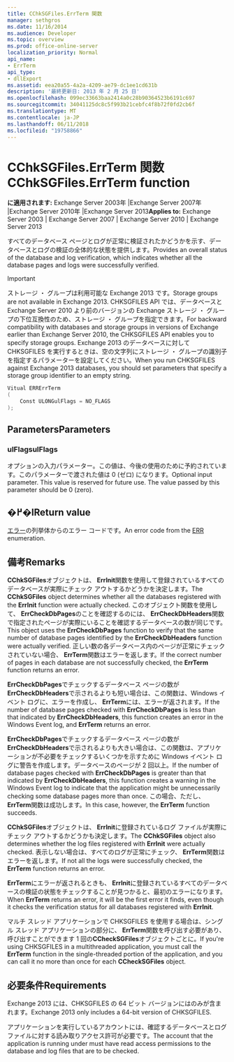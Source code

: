 ```yaml
---
title: CChkSGFiles.ErrTerm 関数
manager: sethgros
ms.date: 11/16/2014
ms.audience: Developer
ms.topic: overview
ms.prod: office-online-server
localization_priority: Normal
api_name:
- ErrTerm
api_type:
- dllExport
ms.assetid: eea20a55-4a2a-4209-ae79-dc1ee1cd631b
description: '最終更新日: 2013 年 2 月 25 日'
ms.openlocfilehash: 099ec33663baa2414a0c28b90364523b6191c697
ms.sourcegitcommit: 34041125dc8c5f993b21cebfc4f8b72f0fd2cb6f
ms.translationtype: MT
ms.contentlocale: ja-JP
ms.lasthandoff: 06/11/2018
ms.locfileid: "19758866"
---
```

# <a name="cchksgfileserrterm-function"></a><span data-ttu-id="1a1a3-103">CChkSGFiles.ErrTerm 関数</span><span class="sxs-lookup"><span data-stu-id="1a1a3-103">CChkSGFiles.ErrTerm function</span></span>
  
<span data-ttu-id="1a1a3-104">**に適用されます:** Exchange Server 2003年 |Exchange Server 2007年 |Exchange Server 2010年 |Exchange Server 2013</span><span class="sxs-lookup"><span data-stu-id="1a1a3-104">**Applies to:** Exchange Server 2003 | Exchange Server 2007 | Exchange Server 2010 | Exchange Server 2013</span></span>
  
<span data-ttu-id="1a1a3-105">すべてのデータベース ページとログが正常に検証されたかどうかを示す、データベースとログの検証の全体的な状態を提供します。</span><span class="sxs-lookup"><span data-stu-id="1a1a3-105">Provides an overall status of the database and log verification, which indicates whether all the database pages and logs were successfully verified.</span></span>
  
> [!IMPORTANT]
> <span data-ttu-id="1a1a3-106">ストレージ ・ グループは利用可能な Exchange 2013 です。</span><span class="sxs-lookup"><span data-stu-id="1a1a3-106">Storage groups are not available in Exchange 2013.</span></span> <span data-ttu-id="1a1a3-107">CHKSGFILES API では、データベースと Exchange Server 2010 より前のバージョンの Exchange ストレージ ・ グループの下位互換性のため、ストレージ ・ グループを指定できます。</span><span class="sxs-lookup"><span data-stu-id="1a1a3-107">For backward compatibility with databases and storage groups in versions of Exchange earlier than Exchange Server 2010, the CHKSGFILES API enables you to specify storage groups.</span></span> <span data-ttu-id="1a1a3-108">Exchange 2013 のデータベースに対して CHKSGFILES を実行するときは、空の文字列にストレージ ・ グループの識別子を指定するパラメーターを設定してください。</span><span class="sxs-lookup"><span data-stu-id="1a1a3-108">When you run CHKSGFILES against Exchange 2013 databases, you should set parameters that specify a storage group identifier to an empty string.</span></span> 
  
```cs
Vitual ERRErrTerm 
(
    Const ULONGulFlags = NO_FLAGS
);

```

## <a name="parameters"></a><span data-ttu-id="1a1a3-109">Parameters</span><span class="sxs-lookup"><span data-stu-id="1a1a3-109">Parameters</span></span>

### <a name="ulflags"></a><span data-ttu-id="1a1a3-110">ulFlags</span><span class="sxs-lookup"><span data-stu-id="1a1a3-110">ulFlags</span></span>
  
<span data-ttu-id="1a1a3-p102">オプションの入力パラメーター。この値は、今後の使用のために予約されています。このパラメーターで渡された値は 0 (ゼロ) になります。</span><span class="sxs-lookup"><span data-stu-id="1a1a3-p102">Optional input parameter. This value is reserved for future use. The value passed by this parameter should be 0 (zero).</span></span>
    
## <a name="return-value"></a><span data-ttu-id="1a1a3-114">�߂�l</span><span class="sxs-lookup"><span data-stu-id="1a1a3-114">Return value</span></span>

<span data-ttu-id="1a1a3-115">[エラー](cchksgfiles-err-enumeration.md)の列挙体からのエラー コードです。</span><span class="sxs-lookup"><span data-stu-id="1a1a3-115">An error code from the [ERR](cchksgfiles-err-enumeration.md) enumeration.</span></span> 
  
## <a name="remarks"></a><span data-ttu-id="1a1a3-116">備考</span><span class="sxs-lookup"><span data-stu-id="1a1a3-116">Remarks</span></span>

<span data-ttu-id="1a1a3-117">**CChkSGFiles**オブジェクトは、 **ErrInit**関数を使用して登録されているすべてのデータベースが実際にチェック アウトするかどうかを決定します。</span><span class="sxs-lookup"><span data-stu-id="1a1a3-117">The **CChkSGFiles** object determines whether all the databases registered with the **ErrInit** function were actually checked.</span></span> <span data-ttu-id="1a1a3-118">このオブジェクト関数を使用して、 **ErrCheckDbPages**のことを確認するのには、 **ErrCheckDbHeaders**関数で指定されたページが実際にいることを確認するデータベースの数が同じです。</span><span class="sxs-lookup"><span data-stu-id="1a1a3-118">This object uses the **ErrCheckDbPages** function to verify that the same number of database pages identified by the **ErrCheckDbHeaders** function were actually verified.</span></span> <span data-ttu-id="1a1a3-119">正しい数の各データベース内のページが正常にチェックされていない場合、 **ErrTerm**関数はエラーを返します。</span><span class="sxs-lookup"><span data-stu-id="1a1a3-119">If the correct number of pages in each database are not successfully checked, the **ErrTerm** function returns an error.</span></span> 
  
<span data-ttu-id="1a1a3-120">**ErrCheckDbPages**でチェックするデータベース ページの数が**ErrCheckDbHeaders**で示されるよりも短い場合は、この関数は、Windows イベント ログに、エラーを作成し、 **ErrTerm**には、エラーが返されます。</span><span class="sxs-lookup"><span data-stu-id="1a1a3-120">If the number of database pages checked with **ErrCheckDbPages** is less than that indicated by **ErrCheckDbHeaders**, this function creates an error in the Windows Event log, and **ErrTerm** returns an error.</span></span> 
  
<span data-ttu-id="1a1a3-121">**ErrCheckDbPages**でチェックするデータベース ページの数が**ErrCheckDbHeaders**で示されるよりも大きい場合は、この関数は、アプリケーションが不必要をチェックするいくつかを示すために Windows イベント ログに警告を作成します。データベースのページが 2 回以上。</span><span class="sxs-lookup"><span data-stu-id="1a1a3-121">If the number of database pages checked with **ErrCheckDbPages** is greater than that indicated by **ErrCheckDbHeaders**, this function creates a warning in the Windows Event log to indicate that the application might be unnecessarily checking some database pages more than once.</span></span> <span data-ttu-id="1a1a3-122">この場合、ただし、 **ErrTerm**関数は成功します。</span><span class="sxs-lookup"><span data-stu-id="1a1a3-122">In this case, however, the **ErrTerm** function succeeds.</span></span> 
  
<span data-ttu-id="1a1a3-123">**CChkSGFiles**オブジェクトは、 **ErrInit**に登録されているログ ファイルが実際にチェック アウトするかどうかも決定します。</span><span class="sxs-lookup"><span data-stu-id="1a1a3-123">The **CChkSGFiles** object also determines whether the log files registered with **ErrInit** were actually checked.</span></span> <span data-ttu-id="1a1a3-124">表示しない場合は、すべてのログが正常にチェック、 **ErrTerm**関数はエラーを返します。</span><span class="sxs-lookup"><span data-stu-id="1a1a3-124">If not all the logs were successfully checked, the **ErrTerm** function returns an error.</span></span> 
  
<span data-ttu-id="1a1a3-125">**ErrTerm**にエラーが返されるときも、 **ErrInit**に登録されているすべてのデータベースの検証の状態をチェックすることが見つかると、最初のエラーになります。</span><span class="sxs-lookup"><span data-stu-id="1a1a3-125">When **ErrTerm** returns an error, it will be the first error it finds, even though it checks the verification status for all databases registered with **ErrInit**.</span></span>
  
<span data-ttu-id="1a1a3-126">マルチ スレッド アプリケーションで CHKSGFILES を使用する場合は、シングル スレッド アプリケーションの部分に、 **ErrTerm**関数を呼び出す必要があり、呼び出すことができます 1 回の**CCheckSGFiles**オブジェクトごとに。</span><span class="sxs-lookup"><span data-stu-id="1a1a3-126">If you're using CHKSGFILES in a multithreaded application, you must call the **ErrTerm** function in the single-threaded portion of the application, and you can call it no more than once for each **CCheckSGFiles** object.</span></span> 
  
## <a name="requirements"></a><span data-ttu-id="1a1a3-127">必要条件</span><span class="sxs-lookup"><span data-stu-id="1a1a3-127">Requirements</span></span>

<span data-ttu-id="1a1a3-128">Exchange 2013 には、CHKSGFILES の 64 ビット バージョンにはのみが含まれます。</span><span class="sxs-lookup"><span data-stu-id="1a1a3-128">Exchange 2013 only includes a 64-bit version of CHKSGFILES.</span></span>
  
<span data-ttu-id="1a1a3-129">アプリケーションを実行しているアカウントには、確認するデータベースとログ ファイルに対する読み取りアクセス許可が必要です。</span><span class="sxs-lookup"><span data-stu-id="1a1a3-129">The account that the application is running under must have read access permissions to the database and log files that are to be checked.</span></span>
  

